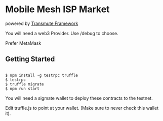 # Mobile Mesh ISP Market

powered by [Transmute Framework](https://github.com/transmute-industries/transmute-framework)

You will need a web3 Provider. Use /debug to choose.

Prefer MetaMask

## Getting Started

```

$ npm install -g testrpc truffle
$ testrpc
$ truffle migrate
$ npm run start

```

You will need a sigmate wallet to deploy these contracts to the testnet. 

Edit truffle.js to point at your wallet. (Make sure to never check this wallet it).

